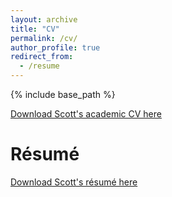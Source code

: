 ```yaml
---
layout: archive
title: "CV"
permalink: /cv/
author_profile: true
redirect_from:
  - /resume
---
```


{% include base_path %}

[Download Scott's academic CV here](http://scottsomerville.github.io/files/scott_somerville_cv.pdf)



# Résumé

[Download Scott's résumé here](http://scottsomerville.github.io/files/scott_somerville_resume.pdf)

